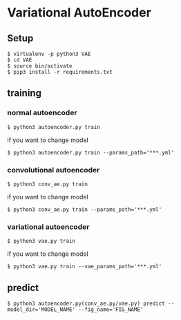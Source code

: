 # Variational AutoEncoder
## Setup

```
$ virtualenv -p python3 VAE
$ cd VAE
$ source bin/activate
$ pip3 install -r requirements.txt
```

## training
### normal autoencoder
```
$ python3 autoencoder.py train
```

if you want to change model

```
$ python3 autoencoder.py train --params_path='***.yml'
```

### convolutional autoencoder
```
$ python3 conv_ae.py train
```

if you want to change model

```
$ python3 conv_ae.py train --params_path='***.yml'
```

### variational autoencoder
```
$ python3 vae.py train
```

if you want to change model

```
$ python3 vae.py train --vae_params_path='***.yml'
```

## predict
```
$ python3 autoencoder.py(conv_ae.py/vae.py) predict --model_dir='MODEL_NAME' --fig_name='FIG_NAME'
```
